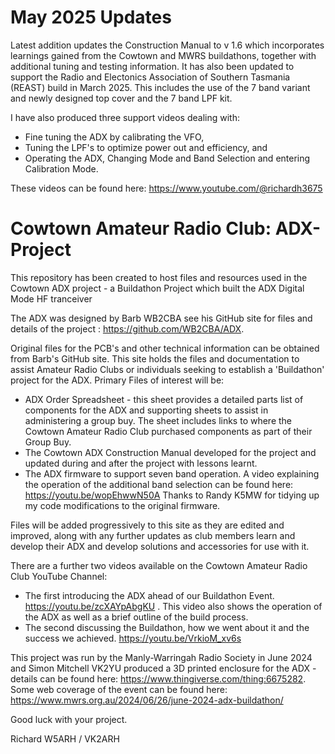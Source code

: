 # May 2025 Updates
Latest addition updates the Construction Manual to v 1.6 which incorporates learnings gained from the Cowtown and MWRS buildathons, together with additional tuning and testing information. It has also been updated to support the Radio and Electonics Association of Southern Tasmania (REAST) build in March 2025. This includes the use of the 7 band variant and newly designed top cover and the 7 band LPF kit.

I have also produced three support videos dealing with:
- Fine tuning the ADX by calibrating the VFO,
- Tuning the LPF's to optimize power out and efficiency, and
- Operating the ADX,  Changing Mode and Band Selection and entering Calibration Mode.

These videos can be found here: https://www.youtube.com/@richardh3675 

# Cowtown Amateur Radio Club: ADX-Project
This repository has been created to host files and resources used in the Cowtown ADX project - a Buildathon Project which built the ADX Digital Mode HF tranceiver

The ADX was designed by Barb WB2CBA see his GitHub site for files and details of the project : https://github.com/WB2CBA/ADX. 

Original files for the PCB's and other technical information can be obtained from Barb's GitHub site. This site holds the files and documentation to assist Amateur Radio Clubs or individuals seeking to establish a 'Buildathon' project for the ADX.
Primary Files of interest will be:

- ADX Order Spreadsheet - this sheet provides a detailed parts list of components for the ADX and supporting sheets to assist in administering a group buy. The sheet includes links to where the Cowtown Amateur Radio Club purchased components as part of their Group Buy.
- The Cowtown ADX Construction Manual developed for the project and updated during and after the project with lessons learnt.
- The ADX firmware to support seven band operation. A video explaining the operation of the additional band selection can be found here: https://youtu.be/wopEhwwN50A   Thanks to Randy K5MW for tidying up my code modifications to the original firmware.
  
Files will be added progressively to this site as they are edited and improved, along with any further updates as club members learn and develop their ADX and develop solutions and accessories for use with it.

There are a further two videos available on the Cowtown Amateur Radio Club YouTube Channel:
- The first introducing the ADX ahead of our Buildathon Event. https://youtu.be/zcXAYpAbgKU . This video also shows the operation of the ADX as well as a brief outline of the build process.
- The second discussing the Buildathon, how we went about it and the success we achieved. https://youtu.be/VrkioM_xv6s

This project was run by the Manly-Warringah Radio Society in June 2024 and Simon Mitchell VK2YU produced a 3D printed enclosure for the ADX - details can be found here: https://www.thingiverse.com/thing:6675282. Some web coverage of the event can be found here: https://www.mwrs.org.au/2024/06/26/june-2024-adx-buildathon/

Good luck with your project.

Richard W5ARH / VK2ARH

